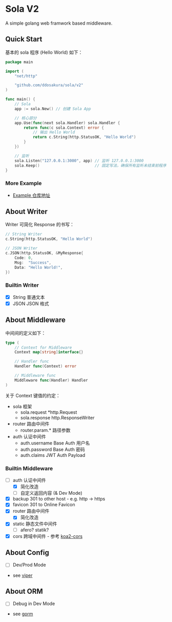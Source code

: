 # Sola V2

A simple golang web framwork based middleware.

## Quick Start

基本的 sola 程序 (Hello World) 如下：

```go
package main

import (
	"net/http"

	"github.com/ddosakura/sola/v2"
)

func main() {
	// Sola
	app := sola.New() // 创建 Sola App

	// 核心部分
	app.Use(func(next sola.Handler) sola.Handler {
		return func(c sola.Context) error {
			// 输出 Hello World
			return c.String(http.StatusOK, "Hello World")
		}
	})

	// 监听
	sola.Listen("127.0.0.1:3000", app) // 监听 127.0.0.1:3000
	sola.Keep()                        // 固定写法，确保所有监听未结束前程序不退出
}
```

### More Example

+ [Example 仓库地址](https://github.com/it-repo/box-example)

## About Writer

Writer 可简化 Response 的书写：

```go
// String Writer
c.String(http.StatusOK, "Hello World")

// JSON Writer
c.JSON(http.StatusOK, &MyResponse{
	Code: 0,
	Msg:  "Success",
	Data: "Hello World!",
})
```

### Builtin Writer

+ [x] String	普通文本
+ [x] JSON		JSON 格式

## About Middleware

中间间的定义如下：

```go
type (
	// Context for Middleware
	Context map[string]interface{}

	// Handler func
	Handler func(Context) error

	// Middleware func
	Middleware func(Handler) Handler
)
```

关于 Context 键值的约定：

+ sola      框架
	+ sola.request		*http.Request
	+ sola.response		http.ResponseWriter
+ router    路由中间件
    + router.param.*    路径参数
+ auth		认证中间件
	+ auth.username		Base Auth 用户名
	+ auth.password		Base Auth 密码
	+ auth.claims		JWT Auth Payload

### Builtin Middleware

+ [ ] auth      认证中间件
	+ [x] 简化改造
	+ [ ] 自定义返回内容 (& Dev Mode)
+ [x] backup    301 to other host - e.g. http -> https
+ [x] favicon   301 to Online Favicon
+ [x] router    路由中间件
	+ [x] 简化改造
+ [x] static    静态文件中间件
	+ [ ] afero? statik?
+ [x] cors		跨域中间件 - 参考 [koa2-cors](https://github.com/zadzbw/koa2-cors)

## About Config

+ [ ] Dev/Prod Mode
+ see [viper](https://github.com/spf13/viper)

## About ORM

+ [ ] Debug in Dev Mode
+ see [gorm](https://github.com/jinzhu/gorm)
